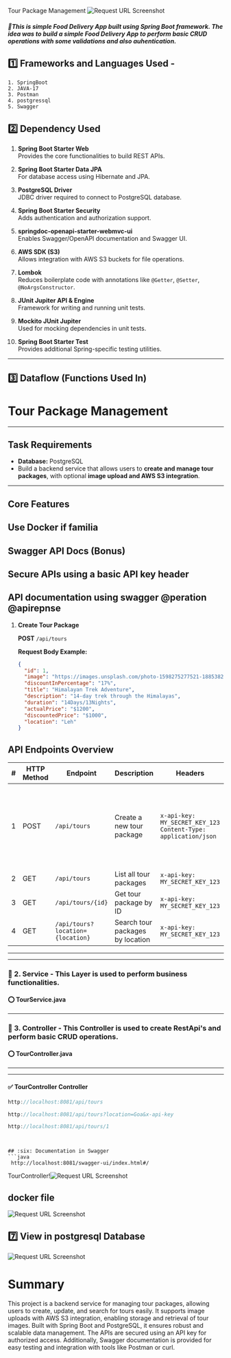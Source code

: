 Tour Package Management 
![Request URL Screenshot](demo.webp)
   
   ##### 🔸This is simple Food Delivery App built using Spring Boot framework. The idea was to build  a simple Food Delivery App to perform basic CRUD operations                  with some validations and also auhentication.
## :one: Frameworks and Languages Used -
    1. SpringBoot
    2. JAVA-17
    3. Postman
    4. postgressql
    5. Swagger
    
## :two: Dependency Used
   1. **Spring Boot Starter Web**  
   Provides the core functionalities to build REST APIs.

2. **Spring Boot Starter Data JPA**  
   For database access using Hibernate and JPA.

3. **PostgreSQL Driver**  
   JDBC driver required to connect to PostgreSQL database.

4. **Spring Boot Starter Security**  
   Adds authentication and authorization support.

5. **springdoc-openapi-starter-webmvc-ui**  
   Enables Swagger/OpenAPI documentation and Swagger UI.

6. **AWS SDK (S3)**  
   Allows integration with AWS S3 buckets for file operations.

7. **Lombok**  
   Reduces boilerplate code with annotations like `@Getter`, `@Setter`, `@NoArgsConstructor`.

8. **JUnit Jupiter API & Engine**  
   Framework for writing and running unit tests.

9. **Mockito JUnit Jupiter**  
   Used for mocking dependencies in unit tests.

10. **Spring Boot Starter Test**  
    Provides additional Spring-specific testing utilities.
-----------------------------------------------------------------------------------------------------------------------------------------------------------------------
## :three: Dataflow (Functions Used In)
# Tour Package Management 

---

## Task Requirements

- **Database:** PostgreSQL  
- Build a backend service that allows users to **create and manage tour packages**, with optional **image upload and AWS S3 integration**.

---

## Core Features
 ## Use Docker if familia
 ## Swagger API Docs (Bonus)
 ## Secure APIs using a basic API key header
 ## API documentation  using swagger @peration @apirepnse

1. **Create Tour Package**  

   **POST** `/api/tours`  

   **Request Body Example:**
   ```json
   {
     "id": 1,
     "image": "https://images.unsplash.com/photo-1598275277521-1885382d523a",
     "discountInPercentage": "17%",
     "title": "Himalayan Trek Adventure",
     "description": "14-day trek through the Himalayas",
     "duration": "14Days/13Nights",
     "actualPrice": "$1200",
     "discountedPrice": "$1000",
     "location": "Leh"
   }

## API Endpoints Overview

| # | HTTP Method | Endpoint | Description | Headers | Body Example |
|---|-------------|---------|-------------|---------|-------------|
| 1 | POST | `/api/tours` | Create a new tour package | `x-api-key: MY_SECRET_KEY_123`<br>`Content-Type: application/json` | ```json { "title": "Chennai Beach Holiday", "description": "A 5-day holiday package including beach parties, water sports, and sightseeing in Goa.", "duration": "5 Days / 4 Nights", "actualPrice": "18000", "discountedPrice": "13500", "discountInPercentage": "25", "location": "Goa", "imageUrl": "https://example.com/images/goa-beach.jpg" } ``` |
| 2 | GET | `/api/tours` | List all tour packages | `x-api-key: MY_SECRET_KEY_123` | N/A |
| 3 | GET | `/api/tours/{id}` | Get tour package by ID | `x-api-key: MY_SECRET_KEY_123` | N/A |
| 4 | GET | `/api/tours?location={location}` | Search tour packages by location | `x-api-key: MY_SECRET_KEY_123` | N/A |

-------------------------------------------------------

------------------------------------------------------------------------------------------------------------------------------------------------------------------

### :white_flower: 2. Service - This Layer is used to perform business functionalities.
#### :o: TourService.java



---------------------------------------------------------

### :white_flower: 3. Controller - This Controller is used to create RestApi's and perform basic CRUD operations.
#### :o: TourController.java

-------------------------------------------------
-------------------------------------------------------------------------------------------------------------------------------------------------------

#### :white_check_mark:  TourController Controller

```java
http://localhost:8081/api/tours
```
```java
http://localhost:8081/api/tours?location=Goa&x-api-key
```
```java
http://localhost:8081/api/tours/1
```
```


## :six: Documentation in Swagger
```java
 http://localhost:8081/swagger-ui/index.html#/
```
TourController!![Request URL Screenshot](tourpackage.png)

## docker file

![Request URL Screenshot](Screenshot9.png)


## :seven: View in postgresql Database

![Request URL Screenshot](database.png)





#  Summary
This project is a backend service for managing tour packages, allowing users to create, update, and search for tours easily. It supports image uploads with AWS S3 integration, enabling storage and retrieval of tour images. Built with Spring Boot and PostgreSQL, it ensures robust and scalable data management. The APIs are secured using an API key for authorized access. Additionally, Swagger documentation is provided for easy testing and integration with tools like Postman or curl.

             
